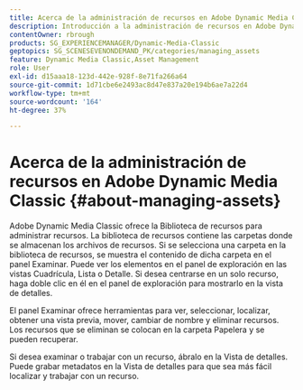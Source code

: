 ```yaml
---
title: Acerca de la administración de recursos en Adobe Dynamic Media Classic
description: Introducción a la administración de recursos en Adobe Dynamic Media Classic
contentOwner: rbrough
products: SG_EXPERIENCEMANAGER/Dynamic-Media-Classic
geptopics: SG_SCENESEVENONDEMAND_PK/categories/managing_assets
feature: Dynamic Media Classic,Asset Management
role: User
exl-id: d15aaa18-123d-442e-928f-8e71fa266a64
source-git-commit: 1d71cbe6e2493ac8d47e837a20e194b6ae7a22d4
workflow-type: tm+mt
source-wordcount: '164'
ht-degree: 37%

---
```


# Acerca de la administración de recursos en Adobe Dynamic Media Classic {#about-managing-assets}

Adobe Dynamic Media Classic ofrece la Biblioteca de recursos para administrar recursos. La biblioteca de recursos contiene las carpetas donde se almacenan los archivos de recursos. Si se selecciona una carpeta en la biblioteca de recursos, se muestra el contenido de dicha carpeta en el panel Examinar. Puede ver los elementos en el panel de exploración en las vistas Cuadrícula, Lista o Detalle. Si desea centrarse en un solo recurso, haga doble clic en él en el panel de exploración para mostrarlo en la vista de detalles.

El panel Examinar ofrece herramientas para ver, seleccionar, localizar, obtener una vista previa, mover, cambiar de nombre y eliminar recursos. Los recursos que se eliminan se colocan en la carpeta Papelera y se pueden recuperar.

Si desea examinar o trabajar con un recurso, ábralo en la Vista de detalles. Puede grabar metadatos en la Vista de detalles para que sea más fácil localizar y trabajar con un recurso.
